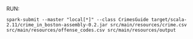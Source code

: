 RUN:

`spark-submit --master "local[*]" --class CrimesGuide target/scala-2.11/crime_in_boston-assembly-0.2.jar src/main/resources/crime.csv src/main/resources/offense_codes.csv src/main/resources/output`
